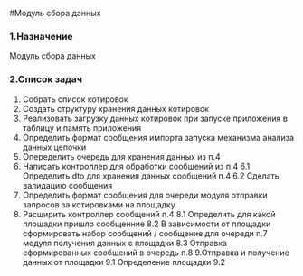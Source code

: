 #Модуль сбора данных

### 1.Назначение
Модуль сбора данных

### 2.Список задач
1. Собрать список котировок 
2. Создать структуру хранения данных котировок
3. Реализовать загрузку данных котировок при запуске приложения в таблицу и память приложения
4. Определить формат сообщения импорта запуска механизма анализа данных цепочки
5. Опеределить очередь для хранения данных из п.4
6. Написать контроллер для обработки сообщений из п.4
6.1 Определить dto для хранения данных сообщений п.4
6.2 Сделать валидацию сообщения 
7. Определить формат сообщения для очереди модуля отправки запросов за котировками на площадку
8. Расширить контроллер сообщений п.4
8.1 Определить для какой площадки пришло сообщенние
8.2 В зависимости от площадки сформировать набор сообщений / сообщение для очереди п.7 модуля получения данных с площадки
8.3 Отправка сформированных сообщений в очередь п.8
9.Отправка и получение данных от площадки
9.1 Определение площадки
9.2 
